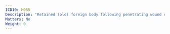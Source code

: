 ```yaml
---
ICD10: H055
Description: "Retained (old) foreign body following penetrating wound of orbit"
Matters: No
Weight: 0
---
```


